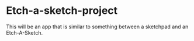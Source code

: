 # Etch-a-sketch-project

This will be an app that is similar to something between a sketchpad and an Etch-A-Sketch.
